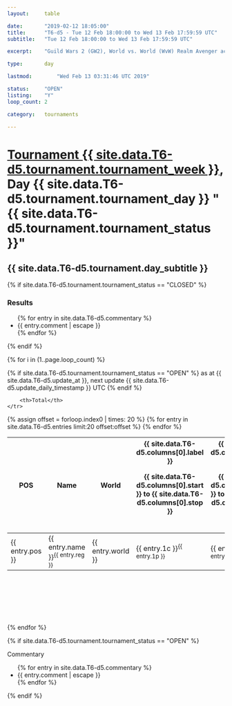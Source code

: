 ```yaml
---
layout: 	table

date: 		"2019-02-12 18:05:00"
title: 		"T6-d5 - Tue 12 Feb 18:00:00 to Wed 13 Feb 17:59:59 UTC"
subtitle: 	"Tue 12 Feb 18:00:00 to Wed 13 Feb 17:59:59 UTC"

excerpt:    "Guild Wars 2 (GW2), World vs. World (WvW) Realm Avenger achivement Tournament. \"Every Kill Counts\""

type:       day

lastmod: 		"Wed Feb 13 03:31:46 UTC 2019"

status:     "OPEN"
listing:    "Y"
loop_count: 2

category: 	tournaments

---
```

<div class="table_header">
    <h1><a href="{{ site.data.T6-d5.tournament.week_url }}">Tournament {{ site.data.T6-d5.tournament.tournament_week }}</a>, Day {{ site.data.T6-d5.tournament.tournament_day }} "{{ site.data.T6-d5.tournament.tournament_status }}"</h1>
    <h2>{{ site.data.T6-d5.tournament.day_subtitle }}</h2> 
</div>

{% if site.data.T6-d5.tournament.tournament_status == "CLOSED" %} 
<div class="commentary">
  <h3>Results</h3>
  <ul>
    {% for entry in site.data.T6-d5.commentary %}
    <li class="commentary_list">{{ entry.comment | escape }}</li>
    {% endfor %}
  </ul>
</div>
{% endif %}


{% for i in (1..page.loop_count) %}

{% if site.data.T6-d5.tournament.tournament_status == "OPEN" %} 
<span class="table_nextupdate">as at {{ site.data.T6-d5.update_at }}, next update {{ site.data.T6-d5.update_daily_timestamp }} UTC</span> 
{% endif %}

<table class="day_table">
  <colgroup>
    <col style="width:18px">
    <col style="width:55px">
    <col style="width:55px">
    <col style="width:12px">
    <col style="width:12px">
    <col style="width:12px">
    <col style="width:12px">
    <col style="width:12px">
    <col style="width:12px">
    <col style="width:12px">
    <col style="width:12px">
    <col style="width:12px">
    <col style="width:12px">
    <col style="width:12px">
    <col style="width:12px">
    <col style="width:12px">
    <col style="width:12px">
    <col style="width:12px">
    <col style="width:12px">
    <col style="width:12px">
    <col style="width:12px">
    <col style="width:12px">
    <col style="width:12px">
    <col style="width:12px">
    <col style="width:12px">
    <col style="width:12px">
    <col style="width:12px">
    <col style="width:18px">
  </colgroup>  
  <thead>
    <tr>
        <th>POS</th>
        <th class="AlignLeft">Name</th>
        <th class="AlignLeft">World</th>

<th><div class="label">{{ site.data.T6-d5.columns[0].label }}<p class="onhover">{{ site.data.T6-d5.columns[0].start }} to {{ site.data.T6-d5.columns[0].stop }}</p></div>​</th>
<th><div class="label">{{ site.data.T6-d5.columns[1].label }}<p class="onhover">{{ site.data.T6-d5.columns[1].start }} to {{ site.data.T6-d5.columns[1].stop }}</p></div>​</th>
<th><div class="label">{{ site.data.T6-d5.columns[2].label }}<p class="onhover">{{ site.data.T6-d5.columns[2].start }} to {{ site.data.T6-d5.columns[2].stop }}</p></div>​</th>
<th><div class="label">{{ site.data.T6-d5.columns[3].label }}<p class="onhover">{{ site.data.T6-d5.columns[3].start }} to {{ site.data.T6-d5.columns[3].stop }}</p></div>​</th>
<th><div class="label">{{ site.data.T6-d5.columns[4].label }}<p class="onhover">{{ site.data.T6-d5.columns[4].start }} to {{ site.data.T6-d5.columns[4].stop }}</p></div>​</th>
<th><div class="label">{{ site.data.T6-d5.columns[5].label }}<p class="onhover">{{ site.data.T6-d5.columns[5].start }} to {{ site.data.T6-d5.columns[5].stop }}</p></div>​</th>
<th><div class="label">{{ site.data.T6-d5.columns[6].label }}<p class="onhover">{{ site.data.T6-d5.columns[6].start }} to {{ site.data.T6-d5.columns[6].stop }}</p></div>​</th>
<th><div class="label">{{ site.data.T6-d5.columns[7].label }}<p class="onhover">{{ site.data.T6-d5.columns[7].start }} to {{ site.data.T6-d5.columns[7].stop }}</p></div>​</th>
<th><div class="label">{{ site.data.T6-d5.columns[8].label }}<p class="onhover">{{ site.data.T6-d5.columns[8].start }} to {{ site.data.T6-d5.columns[8].stop }}</p></div>​</th>
<th><div class="label">{{ site.data.T6-d5.columns[9].label }}<p class="onhover">{{ site.data.T6-d5.columns[9].start }} to {{ site.data.T6-d5.columns[9].stop }}</p></div>​</th>
<th><div class="label">{{ site.data.T6-d5.columns[10].label }}<p class="onhover">{{ site.data.T6-d5.columns[10].start }} to {{ site.data.T6-d5.columns[10].stop }}</p></div>​</th>

<th><div class="label">{{ site.data.T6-d5.columns[11].label }}<p class="onhover">{{ site.data.T6-d5.columns[11].start }} to {{ site.data.T6-d5.columns[11].stop }}</p></div>​</th>
<th><div class="label">{{ site.data.T6-d5.columns[12].label }}<p class="onhover">{{ site.data.T6-d5.columns[12].start }} to {{ site.data.T6-d5.columns[12].stop }}</p></div>​</th>
<th><div class="label">{{ site.data.T6-d5.columns[13].label }}<p class="onhover">{{ site.data.T6-d5.columns[13].start }} to {{ site.data.T6-d5.columns[13].stop }}</p></div>​</th>
<th><div class="label">{{ site.data.T6-d5.columns[14].label }}<p class="onhover">{{ site.data.T6-d5.columns[14].start }} to {{ site.data.T6-d5.columns[14].stop }}</p></div>​</th>
<th><div class="label">{{ site.data.T6-d5.columns[15].label }}<p class="onhover">{{ site.data.T6-d5.columns[15].start }} to {{ site.data.T6-d5.columns[15].stop }}</p></div>​</th>
<th><div class="label">{{ site.data.T6-d5.columns[16].label }}<p class="onhover">{{ site.data.T6-d5.columns[16].start }} to {{ site.data.T6-d5.columns[16].stop }}</p></div>​</th>
<th><div class="label">{{ site.data.T6-d5.columns[17].label }}<p class="onhover">{{ site.data.T6-d5.columns[17].start }} to {{ site.data.T6-d5.columns[17].stop }}</p></div>​</th>
<th><div class="label">{{ site.data.T6-d5.columns[18].label }}<p class="onhover">{{ site.data.T6-d5.columns[18].start }} to {{ site.data.T6-d5.columns[18].stop }}</p></div>​</th>
<th><div class="label">{{ site.data.T6-d5.columns[19].label }}<p class="onhover">{{ site.data.T6-d5.columns[19].start }} to {{ site.data.T6-d5.columns[19].stop }}</p></div>​</th>
<th><div class="label">{{ site.data.T6-d5.columns[20].label }}<p class="onhover">{{ site.data.T6-d5.columns[20].start }} to {{ site.data.T6-d5.columns[20].stop }}</p></div>​</th>

<th><div class="label">{{ site.data.T6-d5.columns[21].label }}<p class="onhover">{{ site.data.T6-d5.columns[21].start }} to {{ site.data.T6-d5.columns[21].stop }}</p></div>​</th>
<th><div class="label">{{ site.data.T6-d5.columns[22].label }}<p class="onhover">{{ site.data.T6-d5.columns[22].start }} to {{ site.data.T6-d5.columns[22].stop }}</p></div>​</th>
<th><div class="label">{{ site.data.T6-d5.columns[23].label }}<p class="onhover">{{ site.data.T6-d5.columns[23].start }} to {{ site.data.T6-d5.columns[23].stop }}</p></div>​</th>

        <th>Total</th>
    </tr>
  </thead>
  {% assign offset = forloop.index0 | times: 20 %}
<tbody>
{% for entry in site.data.T6-d5.entries limit:20 offset:offset %}
  <tr>
    <td class="pl{{ entry.pos }}">{{ entry.pos }}</td>
    <td class="AlignLeft">{{ entry.name }}<sup>{{ entry.reg }}</sup></td>
    <td class="AlignLeft">{{ entry.world }}</td>
    <td class="pl{{ entry.1p }}">{{ entry.1c }}<sup>{{ entry.1p }}</sup></td>
    <td class="pl{{ entry.2p }}">{{ entry.2c }}<sup>{{ entry.2p }}</sup></td>
    <td class="pl{{ entry.3p }}">{{ entry.3c }}<sup>{{ entry.3p }}</sup></td>
    <td class="pl{{ entry.4p }}">{{ entry.4c }}<sup>{{ entry.4p }}</sup></td>
    <td class="pl{{ entry.5p }}">{{ entry.5c }}<sup>{{ entry.5p }}</sup></td>
    <td class="pl{{ entry.6p }}">{{ entry.6c }}<sup>{{ entry.6p }}</sup></td>
    <td class="pl{{ entry.7p }}">{{ entry.7c }}<sup>{{ entry.7p }}</sup></td>
    <td class="pl{{ entry.8p }}">{{ entry.8c }}<sup>{{ entry.8p }}</sup></td>
    <td class="pl{{ entry.9p }}">{{ entry.9c }}<sup>{{ entry.9p }}</sup></td>
    <td class="pl{{ entry.10p }}">{{ entry.10c }}<sup>{{ entry.10p }}</sup></td>
    <td class="pl{{ entry.11p }}">{{ entry.11c }}<sup>{{ entry.11p }}</sup></td>
    <td class="pl{{ entry.12p }}">{{ entry.12c }}<sup>{{ entry.12p }}</sup></td>
    <td class="pl{{ entry.13p }}">{{ entry.13c }}<sup>{{ entry.13p }}</sup></td>
    <td class="pl{{ entry.14p }}">{{ entry.14c }}<sup>{{ entry.14p }}</sup></td>
    <td class="pl{{ entry.15p }}">{{ entry.15c }}<sup>{{ entry.15p }}</sup></td>
    <td class="pl{{ entry.16p }}">{{ entry.16c }}<sup>{{ entry.16p }}</sup></td>
    <td class="pl{{ entry.17p }}">{{ entry.17c }}<sup>{{ entry.17p }}</sup></td>
    <td class="pl{{ entry.18p }}">{{ entry.18c }}<sup>{{ entry.18p }}</sup></td>
    <td class="pl{{ entry.19p }}">{{ entry.19c }}<sup>{{ entry.19p }}</sup></td>
    <td class="pl{{ entry.20p }}">{{ entry.20c }}<sup>{{ entry.20p }}</sup></td>
    <td class="pl{{ entry.21p }}">{{ entry.21c }}<sup>{{ entry.21p }}</sup></td>
    <td class="pl{{ entry.22p }}">{{ entry.22c }}<sup>{{ entry.22p }}</sup></td>
    <td class="pl{{ entry.23p }}">{{ entry.23c }}<sup>{{ entry.23p }}</sup></td>
    <td class="pl{{ entry.24p }}">{{ entry.24c }}<sup>{{ entry.24p }}</sup></td>
    <td>{{ entry.total }}</td>
  </tr>
{% endfor %}  
</tbody>
</table>
<div class="leaderboard">
  <script async src="//pagead2.googlesyndication.com/pagead/js/adsbygoogle.js"></script>
  <!-- 728x90 -->
  <ins class="adsbygoogle"
       style="display:inline-block;width:728px;height:90px"
       data-ad-client="ca-pub-3274917281288240"
       data-ad-slot="3870538733"></ins>
  <script>
  (adsbygoogle = window.adsbygoogle || []).push({});
  </script>    
</div>
<br />
{% endfor %}

{% if site.data.T6-d5.tournament.tournament_status == "OPEN" %} 
<div class="commentary">
  <span class="commentary_title">Commentary</span>
  <ul>
    {% for entry in site.data.T6-d5.commentary %}
    <li class="commentary_list">{{ entry.comment | escape }}</li>
    {% endfor %}
  </ul>
</div>
{% endif %}


